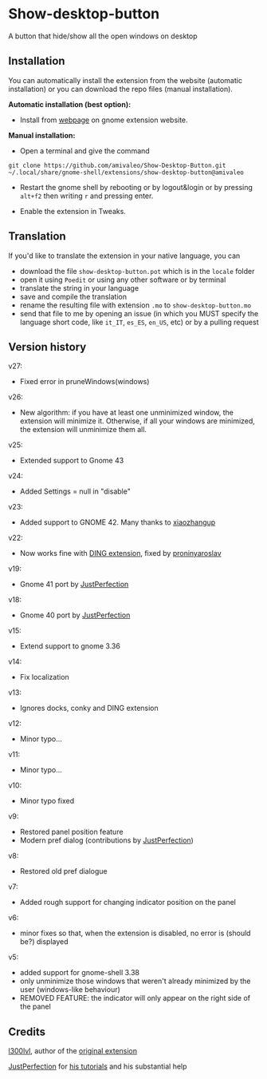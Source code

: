 # Show-desktop-button

A button that hide/show all the open windows on desktop


## Installation

You can automatically install the extension from the website (automatic installation) or you can download the repo files (manual installation).


**Automatic installation (best option):**

* Install from [webpage](https://extensions.gnome.org/extension/1194/show-desktop-button/) on gnome extension website.


**Manual installation:**

* Open a terminal and give the command
```
git clone https://github.com/amivaleo/Show-Desktop-Button.git ~/.local/share/gnome-shell/extensions/show-desktop-button@amivaleo
```
* Restart the gnome shell by rebooting or by logout&login or by pressing `alt+f2` then writing `r` and pressing enter.

* Enable the extension in Tweaks.


## Translation

If you'd like to translate the extension in your native language, you can

* download the file `show-desktop-button.pot` which is in the `locale` folder
* open it using `Poedit` or using any other software or by terminal
* translate the string in your language
* save and compile the translation
* rename the resulting file with extension `.mo` to `show-desktop-button.mo`
* send that file to me by opening an issue (in which you MUST specify the language short code, like `it_IT`, `es_ES`, `en_US`, etc) or by a pulling request


## Version history

v27:

* Fixed error in pruneWindows(windows)

v26:

* New algorithm: if you have at least one unminimized window, the extension will minimize it. Otherwise, if all your windows are minimized, the extension will unminimize them all.

v25:

* Extended support to Gnome 43

v24:

* Added Settings = null in "disable"

v23:

* Added support to GNOME 42. Many thanks to [xiaozhangup](https://github.com/amivaleo/Show-Desktop-Button/issues?q=is%3Aissue+author%3Axiaozhangup)

v22:

* Now works fine with [DING extension](https://gitlab.com/rastersoft/desktop-icons-ng), fixed by [proninyaroslav](https://github.com/proninyaroslav)

v19:

* Gnome 41 port by [JustPerfection](https://github.com/amivaleo/Show-Desktop-Button/pull/23)

v18:

* Gnome 40 port by [JustPerfection](https://github.com/amivaleo/Show-Desktop-Button/pull/20)

v15:

* Extend support to gnome 3.36

v14:

* Fix localization

v13:

* Ignores docks, conky and DING extension

v12:

* Minor typo...

v11:

* Minor typo...

v10:

* Minor typo fixed

v9:

* Restored panel position feature
* Modern pref dialog (contributions by [JustPerfection](https://gitlab.gnome.org/justperfection.channel))

v8:

* Restored old pref dialogue

v7:

* Added rough support for changing indicator position on the panel

v6:

* minor fixes so that, when the extension is disabled, no error is (should be?) displayed

v5:

* added support for gnome-shell 3.38
* only unminimize those windows that weren't already minimized by the user (windows-like behaviour)
* REMOVED FEATURE: the indicator will only appear on the right side of the panel

## Credits

[l300lvl](https://extensions.gnome.org/accounts/profile/l300lvl), author of the [original extension](https://extensions.gnome.org/extension/64/show-desktop-button/)

[JustPerfection](https://gitlab.gnome.org/justperfection.channel) for [his tutorials](https://gitlab.gnome.org/justperfection.channel/gnome-shell-extension-samples) and his substantial help

